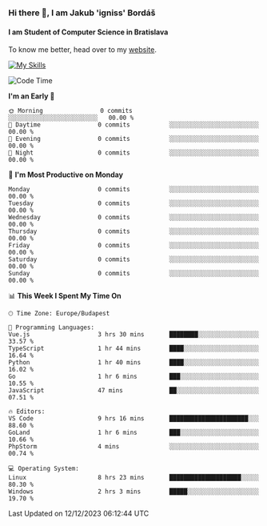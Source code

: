 ### Hi there 👋, I am Jakub 'igniss' Bordáš

#### I am Student of Computer Science in Bratislava
To know me better, head over to my [website](https://bordas.sk).

[![My Skills](https://skillicons.dev/icons?i=js,html,css,figma,svelte,java,kotlin,python,postgresql,typescript,nest,nodejs)](https://bordas.sk)


<!--START_SECTION:waka-->
![Code Time](http://img.shields.io/badge/Code%20Time-1%2C311%20hrs%2026%20mins-blue)

**I'm an Early 🐤** 

```text
🌞 Morning                0 commits           ░░░░░░░░░░░░░░░░░░░░░░░░░   00.00 % 
🌆 Daytime                0 commits           ░░░░░░░░░░░░░░░░░░░░░░░░░   00.00 % 
🌃 Evening                0 commits           ░░░░░░░░░░░░░░░░░░░░░░░░░   00.00 % 
🌙 Night                  0 commits           ░░░░░░░░░░░░░░░░░░░░░░░░░   00.00 % 
```
📅 **I'm Most Productive on Monday** 

```text
Monday                   0 commits           ░░░░░░░░░░░░░░░░░░░░░░░░░   00.00 % 
Tuesday                  0 commits           ░░░░░░░░░░░░░░░░░░░░░░░░░   00.00 % 
Wednesday                0 commits           ░░░░░░░░░░░░░░░░░░░░░░░░░   00.00 % 
Thursday                 0 commits           ░░░░░░░░░░░░░░░░░░░░░░░░░   00.00 % 
Friday                   0 commits           ░░░░░░░░░░░░░░░░░░░░░░░░░   00.00 % 
Saturday                 0 commits           ░░░░░░░░░░░░░░░░░░░░░░░░░   00.00 % 
Sunday                   0 commits           ░░░░░░░░░░░░░░░░░░░░░░░░░   00.00 % 
```


📊 **This Week I Spent My Time On** 

```text
🕑︎ Time Zone: Europe/Budapest

💬 Programming Languages: 
Vue.js                   3 hrs 30 mins       ████████░░░░░░░░░░░░░░░░░   33.57 % 
TypeScript               1 hr 44 mins        ████░░░░░░░░░░░░░░░░░░░░░   16.64 % 
Python                   1 hr 40 mins        ████░░░░░░░░░░░░░░░░░░░░░   16.02 % 
Go                       1 hr 6 mins         ███░░░░░░░░░░░░░░░░░░░░░░   10.55 % 
JavaScript               47 mins             ██░░░░░░░░░░░░░░░░░░░░░░░   07.51 % 

🔥 Editors: 
VS Code                  9 hrs 16 mins       ██████████████████████░░░   88.60 % 
GoLand                   1 hr 6 mins         ███░░░░░░░░░░░░░░░░░░░░░░   10.66 % 
PhpStorm                 4 mins              ░░░░░░░░░░░░░░░░░░░░░░░░░   00.74 % 

💻 Operating System: 
Linux                    8 hrs 23 mins       ████████████████████░░░░░   80.30 % 
Windows                  2 hrs 3 mins        █████░░░░░░░░░░░░░░░░░░░░   19.70 % 
```


 Last Updated on 12/12/2023 06:12:44 UTC
<!--END_SECTION:waka-->
